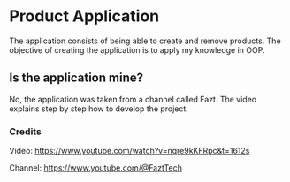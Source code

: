 # Product Application

The application consists of being able to create and remove products. The objective of creating the application is to apply my knowledge in OOP.

## Is the application mine?

No, the application was taken from a channel called Fazt. The video explains step by step how to develop the project. 

### Credits

Video: https://www.youtube.com/watch?v=nqre9kKFRpc&t=1612s

Channel: https://www.youtube.com/@FaztTech
